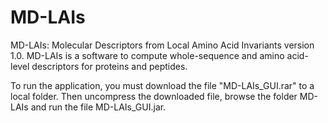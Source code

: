 # MD-LAIs
MD-LAIs: Molecular Descriptors from Local Amino Acid Invariants version 1.0. MD-LAIs is a software to compute whole-sequence and amino acid-level descriptors for proteins and peptides.

To run the application, you must download the file "MD-LAIs_GUI.rar" to a local folder. Then uncompress the downloaded file, browse the folder MD-LAIs and run the file MD-LAIs_GUI.jar. 
